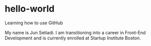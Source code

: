 # hello-world
Learning how to use GitHub

My name is Jun Setiadi. I am transitioning into a career in Front-End Development and is currently enrolled at Startup Institute Boston. 
